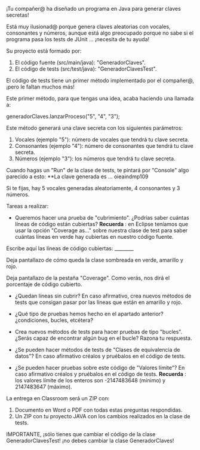 ¡Tu compañer@ ha diseñado un programa en Java para generar claves secretas!

Está muy ilusionad@ porque genera claves aleatorias con vocales, consonantes y números, aunque está algo preocupado porque no sabe si el programa pasa los tests de JUnit ... ¡necesita de tu ayuda!

Su proyecto está formado por:

1. El código fuente (src/main/java): &quot;GeneradorClaves&quot;.
2. El código de tests (src/test/java): &quot;GeneradorClavesTest&quot;.


El código de tests tiene un primer método implementado por el compañer@, ¡pero le faltan muchos más!

Este primer método, para que tengas una idea, acaba haciendo una llamada a:

generadorClaves.lanzarProceso(&quot;5&quot;, &quot;4&quot;, &quot;3&quot;);

Este método generará una clave secreta con los siguientes parámetros:

1. Vocales (ejemplo &quot;5&quot;): número de vocales que tendrá tu clave secreta.
2. Consonantes (ejemplo &quot;4&quot;): número de consonantes que tendrá tu clave secreta.
3. Números (ejemplo &quot;3&quot;): los números que tendrá tu clave secreta.

Cuando hagas un &quot;Run&quot; de la clase de tests, te pintará por &quot;Console&quot; algo parecido a esto: **La clave generada es ... oieaindmp109

Si te fijas, hay 5 vocales generadas aleatoriamente, 4 consonantes y 3 números.

Tareas a realizar:

- Queremos hacer una prueba de &quot;cubrimiento&quot;. ¿Podrías saber cuántas líneas de código están cubiertas? **Recuerda** : en Eclipse teníamos que usar la opción &quot;Coverage as...&quot; sobre nuestra clase de test para saber cuántas líneas en verde hay cubiertas en nuestro código fuente.


Escribe aquí las líneas de código cubiertas: \_\_\_\_\_\_\_\_

Deja pantallazo de cómo queda la clase sombreada en verde, amarillo y rojo.

Deja pantallazo de la pestaña &quot;Coverage&quot;. Como verás, nos dirá el porcentaje de código cubierto.

- ¿Quedan líneas sin cubrir? En caso afirmativo, crea nuevos métodos de tests que consigan pasar por las líneas que están en amarillo y rojo.

- ¿Qué tipo de pruebas hemos hecho en el apartado anterior? ¿condiciones, bucles, etcétera?

- Crea nuevos métodos de tests para hacer pruebas de tipo &quot;bucles&quot;. ¿Serás capaz de encontrar algún bug en el bucle? Razona tu respuesta.

- ¿Se pueden hacer métodos de tests de &quot;Clases de equivalencia de datos&quot;? En caso afirmativo créalos y pruébalos en el código de tests.

- ¿Se pueden hacer pruebas sobre este código de &quot;Valores límite&quot;? En caso afirmativo créalos y pruébalos en el código de tests. **Recuerda** : los valores límite de los enteros son -2147483648 (mínimo) y 2147483647 (máximo).

La entrega en Classroom será un ZIP con:

1. Documento en Word o PDF con todas estas preguntas respondidas.
2. Un ZIP con tu proyecto JAVA con los cambios realizados en la clase de tests.

IMPORTANTE, ¡sólo tienes que cambiar el código de la clase GeneradorClavesTest! ¡no debes cambiar la clase GeneradorClaves!